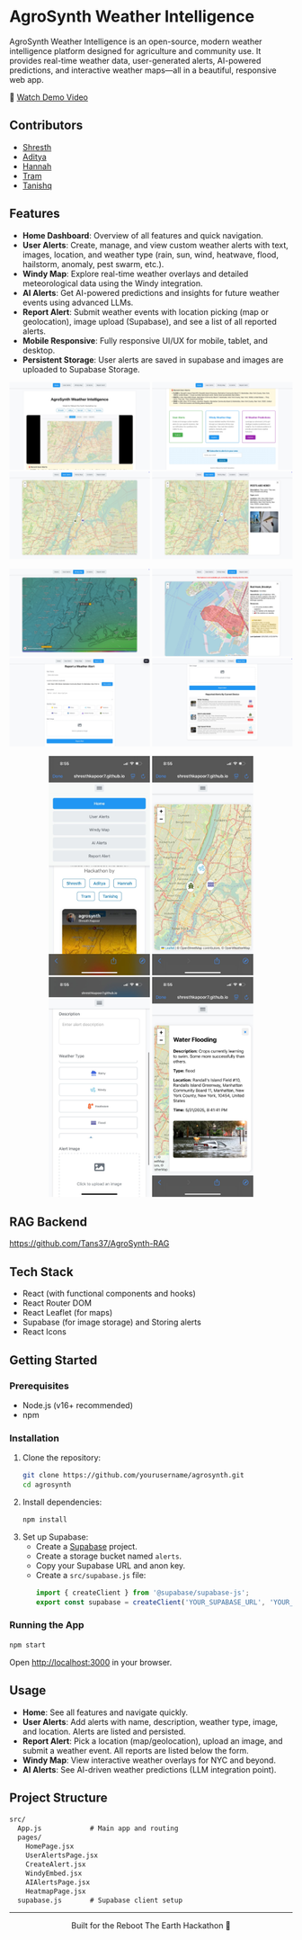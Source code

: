 # AgroSynth Weather Intelligence

AgroSynth Weather Intelligence is an open-source, modern weather intelligence platform designed for agriculture and community use. It provides real-time weather data, user-generated alerts, AI-powered predictions, and interactive weather maps—all in a beautiful, responsive web app.

🎥 [Watch Demo Video](https://www.youtube.com/watch?v=clavoPIzdBc)

## Contributors
- [Shresth](https://github.com/ShresthKapoor7)
- [Aditya](https://www.linkedin.com/in/aditya-maheshwari-56b544251/)
- [Hannah](https://www.linkedin.com/in/hannah-hb1225/)
- [Tram](https://www.linkedin.com/in/ngoctramnguyen22/)
- [Tanishq](https://www.linkedin.com/in/tanishq-sharma-ts/)


## Features

- **Home Dashboard**: Overview of all features and quick navigation.
- **User Alerts**: Create, manage, and view custom weather alerts with text, images, location, and weather type (rain, sun, wind, heatwave, flood, hailstorm, anomaly, pest swarm, etc.).
- **Windy Map**: Explore real-time weather overlays and detailed meteorological data using the Windy integration.
- **AI Alerts**: Get AI-powered predictions and insights for future weather events using advanced LLMs.
- **Report Alert**: Submit weather events with location picking (map or geolocation), image upload (Supabase), and see a list of all reported alerts.
- **Mobile Responsive**: Fully responsive UI/UX for mobile, tablet, and desktop.
- **Persistent Storage**: User alerts are saved in supabase and images are uploaded to Supabase Storage.

<p align="center">
  <img src="./public/1.jpg" width="250" />
  <img src="./public/2.jpg" width="250" />
  <img src="./public/3.jpg" width="250" />
  <img src="./public/4.jpg" width="250" />
</p>
<p align="center">
  <img src="./public/5.jpg" width="250" />
  <img src="./public/6.jpg" width="250" />
  <img src="./public/7.jpg" width="250" />
  <img src="./public/8.jpg" width="250" />
</p>
<p align="center">
  <img src="./public/9.jpeg" width="180" />
  <img src="./public/10.jpeg" width="180" />
  <img src="./public/11.jpeg" width="180" />
  <img src="./public/12.jpeg" width="180" />
</p>

## RAG Backend
https://github.com/Tans37/AgroSynth-RAG

## Tech Stack
- React (with functional components and hooks)
- React Router DOM
- React Leaflet (for maps)
- Supabase (for image storage) and Storing alerts
- React Icons

## Getting Started

### Prerequisites
- Node.js (v16+ recommended)
- npm

### Installation

1. Clone the repository:
   ```bash
   git clone https://github.com/yourusername/agrosynth.git
   cd agrosynth
   ```
2. Install dependencies:
   ```bash
   npm install
   ```
3. Set up Supabase:
   - Create a [Supabase](https://supabase.com/) project.
   - Create a storage bucket named `alerts`.
   - Copy your Supabase URL and anon key.
   - Create a `src/supabase.js` file:
     ```js
     import { createClient } from '@supabase/supabase-js';
     export const supabase = createClient('YOUR_SUPABASE_URL', 'YOUR_SUPABASE_ANON_KEY');
     ```

### Running the App

```bash
npm start
```
Open [http://localhost:3000](http://localhost:3000) in your browser.

## Usage
- **Home**: See all features and navigate quickly.
- **User Alerts**: Add alerts with name, description, weather type, image, and location. Alerts are listed and persisted.
- **Report Alert**: Pick a location (map/geolocation), upload an image, and submit a weather event. All reports are listed below the form.
- **Windy Map**: View interactive weather overlays for NYC and beyond.
- **AI Alerts**: See AI-driven weather predictions (LLM integration point).

## Project Structure

```
src/
  App.js            # Main app and routing
  pages/
    HomePage.jsx
    UserAlertsPage.jsx
    CreateAlert.jsx
    WindyEmbed.jsx
    AIAlertsPage.jsx
    HeatmapPage.jsx
  supabase.js       # Supabase client setup
```

---

<p align ="center">Built for the Reboot The Earth Hackathon 🚀 </p>
